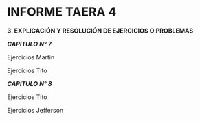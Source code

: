 # INFORME TAERA 4

**3. EXPLICACIÓN Y RESOLUCIÓN DE EJERCICIOS O PROBLEMAS**

***CAPITULO N° 7***

Ejercicios Martin 

Ejercicios Tito 

***CAPITULO N° 8***

 Ejercicios Tito 
 
 Ejercicios Jefferson 


